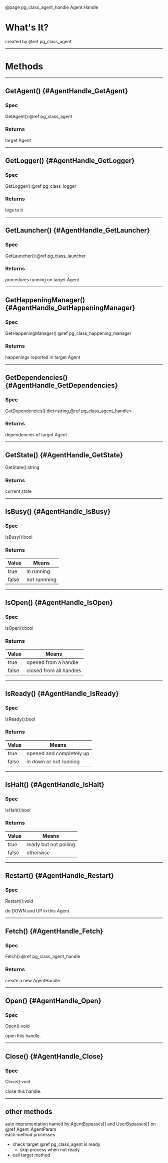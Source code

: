 ﻿@page pg_class_agent_handle Agent.Handle

# What's It?

created by @ref pg_class_agent

-----
# Methods

-----
## GetAgent() {#AgentHandle_GetAgent}

### Spec

GetAgent():@ref pg_class_agent

### Returns

target Agent  

-----
## GetLogger() {#AgentHandle_GetLogger}

### Spec

GetLogger():@ref pg_class_logger

### Returns

logs to it

-----
## GetLauncher() {#AgentHandle_GetLauncher}

### Spec

GetLauncher():@ref pg_class_launcher

### Returns

procedures running on target Agent  

-----
## GetHappeningManager() {#AgentHandle_GetHappeningManager}

### Spec

GetHappeningManager():@ref pg_class_happening_manager

### Returns

happenings reported in target Agent

-----
## GetDependencies() {#AgentHandle_GetDependencies}

### Spec

GetDependencies():dict<string,@ref pg_class_agent_handle>

### Returns

dependencies of target Agent

-----
## GetState() {#AgentHandle_GetState}

GetState():string

### Returns

current state  

-----
## IsBusy() {#AgentHandle_IsBusy}

### Spec

IsBusy():bool

### Returns

| Value | Means |
|-------|-------|
| true | in running |
| false | not runnning |

-----
## IsOpen() {#AgentHandle_IsOpen}

### Spec

IsOpen():bool

### Returns

| Value | Means |
|-------|-------|
| true | opened from a handle |
| false | closed from all handles |

-----
## IsReady() {#AgentHandle_IsReady}

### Spec

IsReady():bool

### Returns

| Value | Means |
|-------|-------|
| true | opened and completely up |
| false | in down or not running |

-----
## IsHalt() {#AgentHandle_IsHalt}

### Spec

IsHalt():bool

### Returns

| Value | Means |
|-------|-------|
| true | ready but not polling |
| false | otherwise |

-----
## Restart() {#AgentHandle_Restart}

### Spec

Restart():void

do DOWN and UP in this Agent  

-----
## Fetch() {#AgentHandle_Fetch}

### Spec

Fetch():@ref pg_class_agent_handle

### Returns

create a new AgentHandle.  

-----
## Open() {#AgentHandle_Open}

### Spec

Open():void

open this handle.  

-----
## Close() {#AgentHandle_Close}

### Spec

Close():void

close this handle.  

-----
## other methods

auto imprementation named by AgentBypasses[] and UserBypasses[] on @ref Agent_AgentParam  
each method processes  

- check target @ref pg_class_agent is ready 
	- skip process when not ready
- call target method

